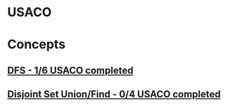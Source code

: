 # USACO

# Concepts

## <a href="https://usaco.guide/silver/dfs">DFS - 1/6 USACO completed </a>
## <a href="https://usaco.guide/gold/dsu">Disjoint Set Union/Find  - 0/4 USACO completed </a>
